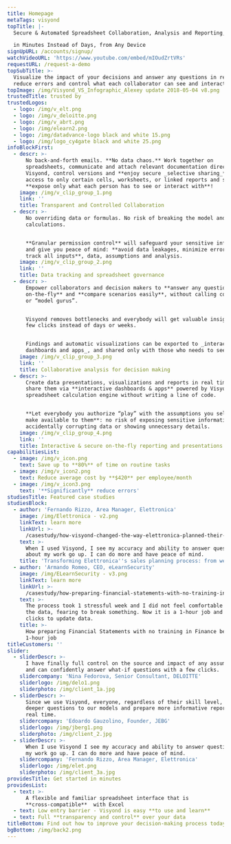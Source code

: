 ```yaml
---
title: Homepage
metaTags: visyond
topTitle: |-
  Secure & Automated Spreadsheet Collaboration, Analysis and Reporting, 

  in Minutes Instead of Days, from Any Device
signUpURL: /accounts/signup/
watchVideoURL: 'https://www.youtube.com/embed/mIOudZrtVRs'
requestURL: /request-a-demo
topSubTitle: >-
  Visualize the impact of your decisions and answer any questions in real time,
  reduce errors and control what each collaborator can see and interact with
topImage: /img/Visyond_VS_Infographic_Alexey update 2018-05-04 v8.png
trustedTitle: trusted by
trustedLogos:
  - logo: /img/v_elt.png
  - logo: /img/v_deloitte.png
  - logo: /img/v_abrt.png
  - logo: /img/elearn2.png
  - logo: /img/datadvance-logo black and white 15.png
  - logo: /img/logo_cy4gate black and white 25.png
infoBlockFirst:
  - descr: >-
      No back-and-forth emails. **No data chaos.** Work together on
      spreadsheets, communicate and attach relevant documentation directly in
      Visyond, control versions and **enjoy secure _selective sharing_** - allow
      access to only certain cells, worksheets, or linked reports and slides and
      **expose only what each person has to see or interact with**!
    image: /img/v_clip_group_1.png
    link: ''
    title: Transparent and Controlled Collaboration
  - descr: >-
      No overriding data or formulas. No risk of breaking the model and
      calculations.


      **Granular permission control** will safeguard your sensitive information
      and give you peace of mind: **avoid data leakages, minimize errors, and
      track all inputs**, data, assumptions and analysis.
    image: /img/v_clip_group_2.png
    link: ''
    title: Data tracking and spreadsheet governance
  - descr: >-
      Empower collaborators and decision makers to **answer any questions
      on-the-fly** and **compare scenarios easily**, without calling consultants
      or “model gurus”. 


      Visyond removes bottlenecks and everybody will get valuable insights in a
      few clicks instead of days or weeks. 


      Findings and automatic visualizations can be exported to _interactive
      dashboards and apps_, and shared only with those who needs to see them.
    image: /img/v_clip_group_3.png
    link: ''
    title: Collaborative analysis for decision making
  - descr: >-
      Create data presentations, visualizations and reports in real time, and
      share them via **interactive dashboards & apps** powered by Visyond’s
      spreadsheet calculation engine without writing a line of code. 


      **Let everybody you authorize “play” with the assumptions you selectively
      make available to them**: no risk of exposing sensitive information,
      accidentally corrupting data or showing unnecessary details.
    image: /img/v_clip_group_4.png
    link: ''
    title: Interactive & secure on-the-fly reporting and presentations
capabilitiesList:
  - image: /img/v_icon.png
    text: Save up to **80%** of time on routine tasks
  - image: /img/v_icon2.png
    text: Reduce average cost by **$420** per employee/month
  - image: /img/v_icon3.png
    text: '**Significantly** reduce errors'
studiesTitle: Featured case studies
studiesBlock:
  - author: 'Fernando Rizzo, Area Manager, Elettronica'
    image: /img/Elettronica - v2.png
    linkText: learn more
    linkUrl: >-
      /casestudy/how-visyond-changed-the-way-elettronica-planned-their-sales-and-shortened-the-process-from-weeks-to-hours/
    text: >-
      When I used Visyond, I see my accuracy and ability to answer questions
      about my work go up. I can do more and have peace of mind.
    title: 'Transforming Elettronica''s sales planning process: from weeks to hours'
  - author: 'Armando Romeo, CEO, eLearnSecurity'
    image: /img/ELearnSecurity - v3.png
    linkText: learn more
    linkUrl: >-
      /casestudy/how-preparing-financial-statements-with-no-training-in-finance-became-a-1-hour-job/
    text: >-
      The process took 1 stressful week and I did not feel comfortable to update
      the data, fearing to break something. Now it is a 1-hour job and a few
      clicks to update data.
    title: >-
      How preparing Financial Statements with no training in Finance became a
      1-hour job
titleCustomers: ''
slider:
  - sliderDescr: >-
      I have finally full control on the source and impact of any assumptions,
      and can confidently answer what-if questions with a few clicks.
    slidercompany: 'Nina Fedorova, Senior Consultant, DELOITTE'
    sliderlogo: /img/delo1.png
    sliderphoto: /img/client_1a.jpg
  - sliderDescr: >-
      Since we use Visyond, everyone, regardless of their skill level, can ask
      deeper questions to our models and prepare more informative reports in
      real time.
    slidercompany: 'Edoardo Gauzolino, Founder, JEBG'
    sliderlogo: /img/jberg1.png
    sliderphoto: /img/client_2.jpg
  - sliderDescr: >-
      When I use Visyond I see my accuracy and ability to answer questions about
      my work go up. I can do more and have peace of mind.
    slidercompany: 'Fernando Rizzo, Area Manager, Elettronica'
    sliderlogo: /img/elet.png
    sliderphoto: /img/client_3a.jpg
providesTitle: Get started in minutes
providesList:
  - text: >-
      A flexible and familiar spreadsheet interface that is
      **cross-compatible**  with Excel
  - text: Low entry barrier - Visyond is easy **to use and learn**
  - text: Full **transparency and control** over your data
titleBottom: Find out how to improve your decision-making process today
bgBottom: /img/back2.png
---
```


